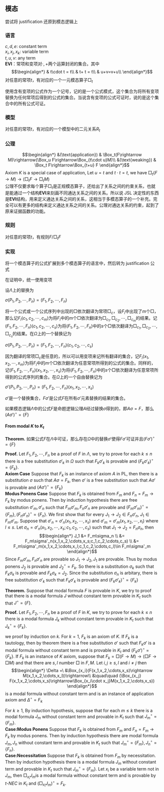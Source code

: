 ## 模态
尝试将 justification 还原到模态逻辑上

### 语言
$c,d,e$: constant term<br>
$x_i,x_j,x_k$: variable term<br>
$t,u,v$: any term<br>
$\mathbf{EVI}$：常项和变项对$\cdot,+$两个运算封闭的集合。其中<br>
$$\begin{align*}
    & t\cdot t = t\\
    & t+ t = t\\
    & u+v=v+u\\
\end{align*}$$
对任意的常项$t$，有对应的一个一元模态算子$\Box_t$

使用含有变项的公式作为一个记号，记的是一个公式模式，这个集合为将所有变项替换为任何常项后得到的公式的集合。当说含有变项的公式可证时，说的是这个集合中的所有公式可证。

### 模型
对任意的常项$t$，有对应的一个模型中的二元关系$R_t$

### 公理
$$\begin{align*}
    &(\text{application}) & \Box_t(F\rightarrow M)\rightarrow(\Box_u F\rightarrow\Box_{t\cdot u}M)\\
    &(\text{weaking}) & \Box_t F\rightarrow\Box_{t+u} F
\end{align*}$$
Axiom $K$ is a special case of $\text{application}$, Let $u=t$ and $t\cdot t = t$, we have $\Box_t(F\rightarrow M)\rightarrow(\Box_t F\rightarrow\Box_t M)$<br>
公理不仅要求每个算子$\Box_t$是正规模态算子，还给出了关系之间的约束关系，也就是能通过一个结构$\mathbf{EVI}$来刻画不同通达关系之间的关系。所以说 JSL 决定性的东西是$\mathbf{EVI}$结构，用来定义通达关系之间的关系，这相当于多模态算子的一个补充。完全可以有更多的结构来定义通达关系之间的关系。公理对通达关系的约束，起到了原来证据函数的功能。

### 规则
对任意的常项$t$，有规则$F/\Box_t F$

### 实现
将一个模态算子的公式扩展到多个模态算子的语言中，然后转为 justification 公式

在证明中，统一使用变项

设$\Lambda$上的替换为

$\sigma(P_1,P_2,\cdots,P_n) = (F_1,F_2,\cdots,F_n)$

将一个公式或一个公式序列中出现的$\Box$依次翻译为常项$\Box_c$，设$F_i$中出现了$m$个$\Box$，那么记$F_i(c_1,c_2,\cdots,c_m)$为将$F_i$中的$m$个$\Box$依次翻译为$\Box_{c_1},\Box_{c_2},\cdots,\Box_{c_m}$的结果。记$(F_1,F_2,\cdots,F_n)(c_1,c_2,\cdots,c_s)$为将$(F_1,F_2,\cdots,F_n)$中的$s$个$\Box$依次翻译为$\Box_{c_1},\Box_{c_2},\cdots,\Box_{c_s}$的结果。在$\Omega$上的一个替换记为

$\sigma(P_1,P_2,\cdots,P_n) = (F_1,F_2,\cdots,F_n)(c_1,c_2,\cdots,c_s)$

因为翻译的常项$\Box_c$是任意的，所以可以用变项来记所有翻译的集合，记$F_i(x_1,x_2,\cdots,x_m)$为将$F_i$中的$m$个$\Box$依次翻译为任意常项所得到的公式的集合。同样的，记$(F_1,F_2,\cdots,F_n)(x_1,x_2,\cdots,x_s)$为将$(F_1,F_2,\cdots,F_n)$中的$s$个$\Box$依次翻译为任意常项所得到的公式序列的集合。在$\Omega$上的一个自由替换记为

$\sigma'(P_1,P_2,\cdots,P_n) = (F_1,F_2,\cdots,F_n)(x_1,x_2,\cdots,x_s)$

$\sigma'$是一个替换集合，$F\sigma'$是公式$F$在所有$\sigma'$元素替换的结果的集合。

如果模态逻辑$\Lambda$中的公式$F$是命题逻辑公理$A$经过替换$\sigma$得到的，即$A\sigma=F$，那么$(A\sigma')^\circ = \{F\}$

#### From modal $K$ to $K_t$
**Theorem.** 如果公式$F$在$\Lambda$中可证，那么存在$\Omega$中的替换$\sigma'$使得$F\sigma'$可证并且$(F\sigma')^\circ = \{F\}$

**Proof.** Let $F_1,F_2,\cdots,F_n$ be a proof of $F$ in $\Lambda$, we try to prove for each $k\le n$ there is a free substitution $\sigma'_k$ in $\Omega$ such that $F_k\sigma'_k$ is provable and $(F_k\sigma'_k)^\circ = \{F_k\}$.<br>
**Axiom Case** Suppose that $F_k$ is an instance of axiom $A$ in PL, then there is a substitution $\sigma$ such that $A\sigma = F_k$, then $\sigma'$ is a free substitution such that $A\sigma'$ is provable and $(A\sigma')^\circ = \{F_k\}$<br>
**Modus Ponens Case** Suppose that $F_k$ is obtained from $F_{m}$ and $F_{n} = F_m\rightarrow F_k$ by modus ponens. Then by induction hypothesis there are free substitution $\sigma'_m,\sigma'_n$ such that $F_m\sigma'_m,F_n\sigma'_n$ are provable and $(F_m\sigma'_m)^\circ = \{F_m\},(F_n\sigma'_n)^\circ = \{F_n\}$. We first show that for every $J_1\rightarrow J_2\in F_n\sigma'_n$, $J_1\in F_m\sigma'_m$. Suppose that $\sigma'_n = \sigma'_n(x_1,x_2,\cdots,x_s)$ and $\sigma'_m = \sigma'_m(x_1,x_2,\cdots,x_l)$ where $l\le s$. Let $\sigma_n = \sigma'_n(x_1,x_2,\cdots,x_s;c_1,c_2,\cdots,c_s)$ such that $J_1\rightarrow J_2 = F_n\sigma_n$, then 
$$\begin{align*}
    J_1 &= F_m\sigma_n \\
    &= F_m\sigma'_n(x_1,x_2,\cdots,x_s;c_1,c_2,\cdots,c_s) \\
    &= F_m\sigma'_m(x_1,x_2,\cdots,x_l;c_1,c_2,\cdots,c_l)\in F_m\sigma'_m
\end{align*}$$
Since $F_m\sigma'_m,F_n\sigma'_n$ are provable so $J_1\rightarrow J_2,J_1$ are provable. Thus by modus ponens $J_2$ is provable and $J_2^\circ = F_k$. So there is a substitution $\sigma_k$ such that $F_k\sigma_k$ is provable and $F_k\sigma_k = J_2$. Since the substitution $\sigma_n$ is arbitary, there is free substitution $\sigma'_k$ such that $F_k\sigma'_k$ is provable and $(F_k\sigma'_k)^\circ = \{F_k\}$


**Theorem.** Suppose that modal formula $F$ is provable in $K$, we try to proof that there is a modal formula $J$ without constant term provable in $K_t$ such that $J^\circ = \{F\}$.

**Proof.** Let $F_1,F_2,\cdots,F_n$ be a proof of $F$ in $K$, we try to prove for each $k\le n$ there is a modal formula $J_k$ without constant term provable in $K_t$ such that $J_k^\circ = \{F_k\}$.

we proof by induction on $k$. For $k=1$, $F_k$ is an axiom of $K$. If $F_k$ is a tautology, then by theorem there is a free substitution $\sigma'$ such that $F_k\sigma'$ is a modal formula without constant term and is provable in $K_t$ and $(F_k\sigma')^\circ = \{F_k\}$. If $F_k$ is an instance of $K$ axiom, suppose that $F_k = \Box(F\rightarrow M)\rightarrow(\Box F\rightarrow \Box M)$ and that there are $s,l$ number $\Box$ in $F,M$. Let $i,j\ge s,l$ and $i\neq j$ then
$$\begin{align*}
    \Delta =\ &\Box_{x_i}(F(x_1,x_2,\cdots,x_s)\rightarrow M(x_1,x_2,\cdots,x_l))\rightarrow\\
    &\quad\quad (\Box_{x_j} F(x_1,x_2,\cdots,x_s)\rightarrow\Box_{x_i\cdot x_j}M(x_1,x_2,\cdots,x_s))
\end{align*}$$
is a modal formula without constant term and is an instance of $\text{application}$ axiom and $\Delta^\circ = F_k$

For $k\ge 1$, By induction hypothesis, suppose that for each $m\le k$ there is a modal formula $J_m$ without constant term and provable in $K_t$ such that $J_m^\circ = \{F_m\}$. <br>
**Case:Modus Ponens** Suppose that $F_k$ is obtained from $F_{m}$ and $F_{n} = F_m\rightarrow F_k$ by modus ponens. Then by induction hypothesis there are modal formula $J_m,J_n$ without constant term and provable in $K_t$ such that $J_m^\circ = \{F_m\},J_n^\circ = \{F_n\}$.<br>
**Case:Necessitation** Suppose that $F_k$ is obtained from $F_{m}$ by necessitation. Then by induction hypothesis there is a modal formula $J_m$ without constant term and provable in $K_t$ such that $J_m^\circ = \{F_m\}$. Let $x_i$ be a variable term not in $J_m$, then $\Box_{x_i}J_m$is a modal formula without constant term and is provable by $t\text{-}NEC$ in $K_t$ and $(\Box_{x_i}J_m)^\circ = F_k$.


